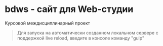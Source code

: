 # bdws - сайт для Web-студии
Курсовой междисциплинарный проект
> Для запуска на автоматически созданном локальном сервере с поддержкой live reload, введите в консоле команду "gulp"
